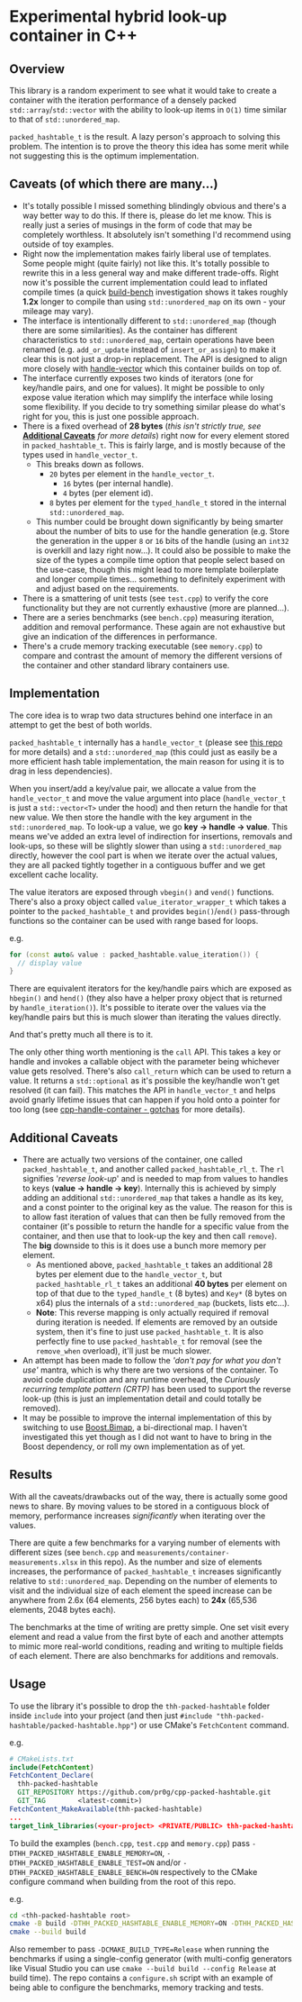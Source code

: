 # Experimental hybrid look-up container in C++

## Overview

This library is a random experiment to see what it would take to create a container with the iteration performance of a densely packed `std::array`/`std::vector` with the ability to look-up items in `O(1)` time similar to that of `std::unordered_map`.

`packed_hashtable_t` is the result. A lazy person's approach to solving this problem. The intention is to prove the theory this idea has some merit while not suggesting this is the optimum implementation.

## Caveats (of which there are many...)

- It's totally possible I missed something blindingly obvious and there's a way better way to do this. If there is, please do let me know. This is really just a series of musings in the form of code that may be completely worthless. It absolutely isn't something I'd recommend using outside of toy examples.
- Right now the implementation makes fairly liberal use of templates. Some people might (quite fairly) not like this. It's totally possible to rewrite this in a less general way and make different trade-offs. Right now it's possible the current implementation could lead to inflated compile times (a quick [build-bench](https://www.build-bench.com/) investigation shows it takes roughly **1.2x** longer to compile than using `std::unordered_map` on its own - your mileage may vary).
- The interface is intentionally different to `std::unordered_map` (though there are some similarities). As the container has different characteristics to `std::unordered_map`, certain operations have been renamed (e.g. `add_or_update` instead of `insert_or_assign`) to make it clear this is not just a drop-in replacement. The API is designed to align more closely with [handle-vector](https://github.com/pr0g/cpp-handle-container) which this container builds on top of.
- The interface currently exposes two kinds of iterators (one for key/handle pairs, and one for values). It might be possible to only expose value iteration which may simplify the interface while losing some flexibility. If you decide to try something similar please do what's right for you, this is just one possible approach.
- There is a fixed overhead of **28 bytes** (_this isn't strictly true, see_ **[Additional Caveats](#additional-caveats)** _for more details_) right now for every element stored in `packed_hashtable_t`. This is fairly large, and is mostly because of the types used in `handle_vector_t`.
  - This breaks down as follows.
    - `20` bytes per element in the `handle_vector_t`.
      - `16` bytes (per internal handle).
      - `4` bytes (per element id).
    - `8` bytes per element for the `typed_handle_t` stored in the internal `std::unordered_map`.
  - This number could be brought down significantly by being smarter about the number of bits to use for the handle generation (e.g. Store the generation in the upper `8` or `16` bits of the handle (using an `int32` is overkill and lazy right now...). It could also be possible to make the size of the types a compile time option that people select based on the use-case, though this might lead to more template boilerplate and longer compile times... something to definitely experiment with and adjust based on the requirements.
- There is a smattering of unit tests (see `test.cpp`) to verify the core functionality but they are not currently exhaustive (more are planned...).
- There are a series benchmarks (see `bench.cpp`) measuring iteration, addition and removal performance. These again are not exhaustive but give an indication of the differences in performance.
- There's a crude memory tracking executable (see `memory.cpp`) to compare and contrast the amount of memory the different versions of the container and other standard library containers use.

## Implementation

The core idea is to wrap two data structures behind one interface in an attempt to get the best of both worlds.

`packed_hashtable_t` internally has a `handle_vector_t` (please see [this repo](https://github.com/pr0g/cpp-handle-container) for more details) and a `std::unordered_map` (this could just as easily be a more efficient hash table implementation, the main reason for using it is to drag in less dependencies).

When you insert/add a key/value pair, we allocate a value from the `handle_vector_t` and move the value argument into place (`handle_vector_t` is just a `std::vector<T>` under the hood) and then return the handle for that new value. We then store the handle with the key argument in the `std::unordered_map`. To look-up a value, we go **key -> handle -> value**. This means we've added an extra level of indirection for insertions, removals and look-ups, so these will be slightly slower than using a `std::unordered_map` directly, however the cool part is when we iterate over the actual values, they are all packed tightly together in a contiguous buffer and we get excellent cache locality.

The value iterators are exposed through `vbegin()` and `vend()` functions. There's also a proxy object called `value_iterator_wrapper_t` which takes a pointer to the `packed_hashtable_t` and provides `begin()`/`end()` pass-through functions so the container can be used with range based for loops.

e.g.

```c++
for (const auto& value : packed_hashtable.value_iteration()) {
  // display value
}
```

There are equivalent iterators for the key/handle pairs which are exposed as `hbegin()` and `hend()` (they also have a helper proxy object that is returned by `handle_iteration()`). It's possible to iterate over the values via the key/handle pairs but this is much slower than iterating the values directly.

And that's pretty much all there is to it.

The only other thing worth mentioning is the `call` API. This takes a key or handle and invokes a callable object with the parameter being whichever value gets resolved. There's also `call_return` which can be used to return a value. It returns a `std::optional` as it's possible the key/handle won't get resolved (it can fail). This matches the API in `handle_vector_t` and helps avoid gnarly lifetime issues that can happen if you hold onto a pointer for too long (see [cpp-handle-container - gotchas](https://github.com/pr0g/cpp-handle-container#gotchas) for more details).

## Additional Caveats

- There are actually two versions of the container, one called `packed_hashtable_t`, and another called `packed_hashtable_rl_t`. The `rl` signifies '_reverse look-up_' and is needed to map from values to handles to keys (**value -> handle -> key**). Internally this is achieved by simply adding an additional `std::unordered_map` that takes a handle as its key, and a const pointer to the original key as the value. The reason for this is to allow fast iteration of values that can then be fully removed from the container (it's possible to return the handle for a specific value from the container, and then use that to look-up the key and then call `remove`). The **big** downside to this is it does use a bunch more memory per element.
  - As mentioned above, `packed_hashtable_t` takes an additional 28 bytes per element due to the `handle_vector_t`, but `packed_hashtable_rl_t` takes an additional **40 bytes** per element on top of that due to the `typed_handle_t` (8 bytes) and `Key*` (8 bytes on x64) plus the internals of a `std::unordered_map` (buckets, lists etc...).
  - **Note**: This reverse mapping is only actually required if removal during iteration is needed. If elements are removed by an outside system, then it's fine to just use `packed_hashtable_t`. It is also perfectly fine to use `packed_hashtable_t` for removal (see the `remove_when` overload), it'll just be much slower.
- An attempt has been made to follow the _'don't pay for what you don't use'_ mantra, which is why there are two versions of the container. To avoid code duplication and any runtime overhead, the _Curiously recurring template pattern (CRTP)_ has been used to support the reverse look-up (this is just an implementation detail and could totally be removed).
- It may be possible to improve the internal implementation of this by switching to use [Boost.Bimap](https://www.boost.org/doc/libs/1_75_0/libs/bimap/doc/html/index.html), a bi-directional map. I haven't investigated this yet though as I did not want to have to bring in the Boost dependency, or roll my own implementation as of yet.

## Results

With all the caveats/drawbacks out of the way, there is actually some good news to share. By moving values to be stored in a contiguous block of memory, performance increases *significantly* when iterating over the values.

There are quite a few benchmarks for a varying number of elements with different sizes (see `bench.cpp` and `measurements/container-measurements.xlsx` in this repo). As the number and size of elements increases, the performance of `packed_hashtable_t` increases significantly relative to `std::unordered_map`. Depending on the number of elements to visit and the individual size of each element the speed increase can be anywhere from 2.6x (64 elements, 256 bytes each) to **24x** (65,536 elements, 2048 bytes each).

The benchmarks at the time of writing are pretty simple. One set visit every element and read a value from the first byte of each and another attempts to mimic more real-world conditions, reading and writing to multiple fields of each element. There are also benchmarks for additions and removals.

## Usage

To use the library it's possible to drop the `thh-packed-hashtable` folder inside `include` into your project (and then just `#include "thh-packed-hashtable/packed-hashtable.hpp"`) or use CMake's `FetchContent` command.

e.g.

```cmake
# CMakeLists.txt
include(FetchContent)
FetchContent_Declare(
  thh-packed-hashtable
  GIT_REPOSITORY https://github.com/pr0g/cpp-packed-hashtable.git
  GIT_TAG        <latest-commit>)
FetchContent_MakeAvailable(thh-packed-hashtable)
...
target_link_libraries(<your-project> <PRIVATE/PUBLIC> thh-packed-hashtable)
```

To build the examples (`bench.cpp`, `test.cpp` and `memory.cpp`) pass `-DTHH_PACKED_HASHTABLE_ENABLE_MEMORY=ON`, `-DTHH_PACKED_HASHTABLE_ENABLE_TEST=ON` and/or `-DTHH_PACKED_HASHTABLE_ENABLE_BENCH=ON` respectively to the CMake configure command when building from the root of this repo.

e.g.

```bash
cd <thh-packed-hashtable root>
cmake -B build -DTHH_PACKED_HASHTABLE_ENABLE_MEMORY=ON -DTHH_PACKED_HASHTABLE_ENABLE_TEST=ON -DTHH_PACKED_HASHTABLE_ENABLE_BENCH=ON
cmake --build build
```

Also remember to pass `-DCMAKE_BUILD_TYPE=Release` when running the benchmarks if using a single-config generator (with multi-config generators like Visual Studio you can use `cmake --build build --config Release` at build time). The repo contains a `configure.sh` script with an example of being able to configure the benchmarks, memory tracking and tests.
